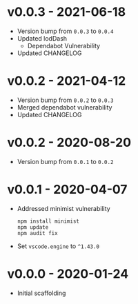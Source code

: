 # v0.0.3 - 2021-06-18
- Version bump from `0.0.3` to `0.0.4`
- Updated lodDash
  - Dependabot Vulnerability
- Updated CHANGELOG
# v0.0.2 - 2021-04-12
- Version bump from ```0.0.2``` to ```0.0.3```
- Merged dependabot vulnerability
- Updated CHANGELOG
# v0.0.2 - 2020-08-20
- Version bump from ```0.0.1``` to ```0.0.2```
# v0.0.1 - 2020-04-07
- Addressed minimist vulnerability
  ```
  npm install minimist
  npm update
  npm audit fix
  ```
- Set ```vscode.engine``` to ```^1.43.0``` 

# v0.0.0 - 2020-01-24
- Initial scaffolding